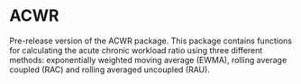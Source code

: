 
# ACWR

<!-- badges: start -->
<!-- badges: end -->

Pre-release version of the ACWR package. This package contains functions for calculating the acute chronic workload ratio using three different methods: exponentially weighted moving average (EWMA), rolling average coupled (RAC) and rolling averaged uncoupled (RAU).

